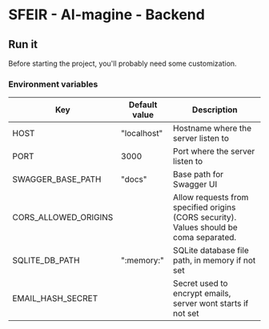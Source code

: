 # SFEIR - AI-magine - Backend

## Run it

Before starting the project, you'll probably need some customization.

### Environment variables

| Key                  | Default value | Description                                                                             |
|----------------------|---------------|-----------------------------------------------------------------------------------------|
| HOST                 | "localhost"   | Hostname where the server listen to                                                     |
| PORT                 | 3000          | Port where the server listen to                                                         |
| SWAGGER_BASE_PATH    | "docs"        | Base path for Swagger UI                                                                |
| CORS_ALLOWED_ORIGINS |               | Allow requests from specified origins (CORS security). Values should be coma separated. |
| SQLITE_DB_PATH       | ":memory:"    | SQLite database file path, in memory if not set                                         | 
| EMAIL_HASH_SECRET    |               | Secret used to encrypt emails, server wont starts if not set                            |
